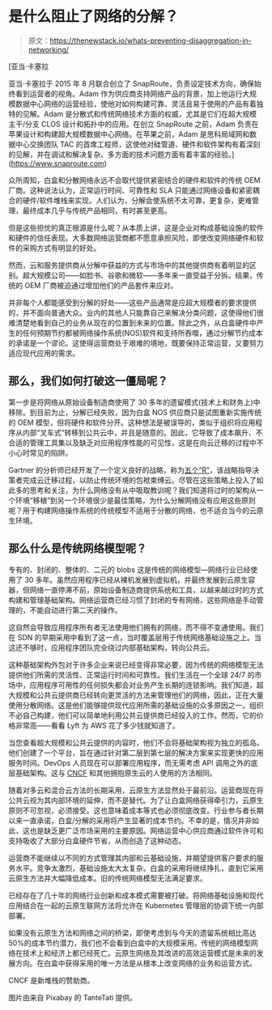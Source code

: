 # 是什么阻止了网络的分解？

> 原文：<https://thenewstack.io/whats-preventing-disaggregation-in-networking/>

[](https://www.snaproute.com)

 [亚当·卡塞拉

亚当·卡塞拉于 2015 年 8 月联合创立了 SnapRoute，负责设定技术方向，确保始终看到运营者的视角。Adam 作为供应商支持网络产品的背景，加上他运行大规模数据中心网络的运营经验，使他对如何构建可靠、灵活且易于使用的产品有着独特的见解。Adam 是分散式和传统网络技术方面的权威，尤其是它们在超大规模主干/分支 CLOS 设计和拓扑中的应用。在创立 SnapRoute 之前，Adam 负责在苹果设计和构建超大规模数据中心网络。在苹果之前，Adam 是思科局域网和数据中心交换团队 TAC 的首席工程师，这使他对硅管道、硬件和软件架构有着深刻的见解，并在调试和解决复杂、多方面的技术问题方面有着丰富的经验。](https://www.snaproute.com) [](https://www.snaproute.com)

众所周知，白盒和分散网络永远不会取代提供紧密结合的硬件和软件的传统 OEM 厂商。这种说法认为，正常运行时间、可靠性和 SLA 只能通过网络设备和紧密耦合的硬件/软件堆栈来实现。人们认为，分解会使系统不太可靠，更复杂，更难管理，最终成本几乎与传统产品相同，有时甚至更高。

但是这些担忧的真正根源是什么呢？从本质上讲，这是企业对构成基础设施的软件和硬件的信任表现。大多数网络运营商都不愿意承担风险，即使改变网络硬件和软件的采购方式有明显的好处。

然而，云和服务提供商从分解中获益的方式与市场中的其他提供商有着明显的区别。超大规模公司——如脸书、谷歌和微软——多年来一直受益于分拆。结果，传统的 OEM 厂商被迫通过增加他们的产品套件来应对。

并非每个人都能感受到分解的好处——这些产品通常是应超大规模者的要求提供的，并不面向普通大众。业内的其他人只能靠自己来解决分类问题，这使得他们很难清楚地看到自己的业务从现在的位置到未来的位置。除此之外，从白盒硬件中产生的任何预期节约都被网络操作系统(NOS)软件和支持所吞噬，通过分解节约成本的承诺是一个谬论。这使得运营商处于艰难的境地，既要保持正常运营，又要努力适应现代应用的需求。

## 那么，我们如何打破这一僵局呢？

第一步是将网络从原始设备制造商使用了 30 多年的遗留模式(技术上和财务上)中移除。到目前为止，分解已经失败，因为白盒 NOS 供应商只是试图重新实施传统的 OEM 模型，但将硬件和软件分开。这种想法是被误导的，类似于组织将应用程序从内部“叉车式”转移到公共云中，并且是随意的。因此，它导致了成本飙升、不合适的管理工具集以及缺乏对应用程序性能的可见性，这是在向云迁移的过程中不小心时常见的陷阱。

Gartner 的分析师已经开发了一个定义良好的战略，称为[五个“R”](https://www.gartner.com/doc/3893681/decision-point-choosing-cloud-migration)，该战略指导决策者完成云迁移过程，以防止传统环境的包袱束缚云。尽管在这些策略上投入了如此多的思考和关注，为什么网络没有从中吸取教训呢？我们知道将过时的架构从一个环境“移植”到另一个环境很少是最佳策略，为什么分解网络没有应用这些原则呢？用于构建网络操作系统的传统模型不适用于分散的网络，也不适合当今的云原生环境。

## 那么什么是传统网络模型呢？

专有的、封闭的、整体的、二元的 blobs 这是传统的网络模型—网络行业已经使用了 30 多年。虽然应用程序已经从裸机发展到虚拟机，并最终发展到云原生容器，但网络一直停滞不前，原始设备制造商提供系统和工具，以越来越过时的方式构建和管理基础架构。网络运营商已经习惯了封闭的专有网络，这些网络是手动管理的，不能自动进行第二天的操作。

这自然会导致应用程序所有者无法使用他们拥有的网络，而不得不变通使用。我们在 SDN 的早期采用中看到了这一点，当时覆盖层用于传统网络基础设施之上。当这还不够时，应用程序团队完全绕过内部基础架构，转向公共云。

这种基础架构外包对于许多企业来说已经变得非常必要，因为传统的网络模型无法提供他们所需的灵活性、正常运行时间和可靠性。我们生活在一个全球 24/7 的市场中，应用程序可用性的任何损失都会对业务产生长期的连锁影响。我们知道，超大规模和公共云提供商已经转向更灵活的方法来管理他们的网络，因此，正在大量使用分散网络。这是他们能够提供现代应用所需的基础设施的众多原因之一。组织不必自己构建，他们可以简单地利用公共云提供商已经投入的工作。然而，它的价格非常高——看看 Lyft 为 AWS 花了多少钱就知道了。

当您查看超大规模和公共云提供的内容时，他们不会将基础架构视为独立的孤岛。他们创建了一个平台，旨在通过针对第二层到第七层的解决方案来实现更快的应用服务时间。DevOps 人员现在可以部署应用程序，而无需考虑 API 调用之外的底层基础架构。这与 [CNCF](https://www.cncf.io/) 和其他拥抱原生云的人使用的方法相同。

随着对多云和混合云方法的长期采用，云原生方法显然处于最前沿。运营商现在将公共云视为其内部环境的延伸，而不是替代。为了让白盒网络获得牵引力，云原生原则不可忽视，必须接受。这也意味着成本等式也必须彻底改变。行业参与者长期以来一直承诺，白盒/分解的采用将产生显著的成本节约。不幸的是，情况并非如此，这也是缺乏更广泛市场采用的主要原因。网络运营中心供应商通过软件许可和支持吸收了大部分白盒硬件节省，从而创造了这种动态。

运营商不能继续以不同的方式管理其内部和云基础设施，并期望提供客户要求的服务水平。竞争太激烈，基础设施太大太复杂。白盒的采用将继续挣扎，直到它采用云原生方法并大幅降低成本。旧的传统网络模型无法满足要求。

已经存在了几十年的网络行业创新和成本模式需要被打破。将网络基础设施和现代应用结合在一起的云原生联网方法将允许在 Kubernetes 管理层的协调下统一内部部署。

如果没有云原生方法和网络之间的桥梁，即使考虑到与今天的遗留系统相比高达 50%的成本节约潜力，我们也不会看到白盒中的大规模采用。传统的网络模型网络在技术上和经济上都已经死亡。云原生网络及其改进的高效运营模式是未来的发展方向。在白盒中获得采用的唯一方法是从根本上改变网络的业务和运营方式。

CNCF 是新堆栈的赞助商。

图片由来自 Pixabay 的 TanteTati 提供。

<svg xmlns:xlink="http://www.w3.org/1999/xlink" viewBox="0 0 68 31" version="1.1"><title>Group</title> <desc>Created with Sketch.</desc></svg>